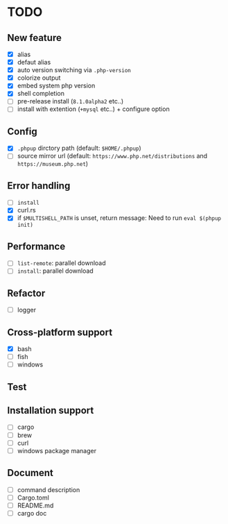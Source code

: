 # TODO

## New feature

- [x] alias
- [x] defaut alias
- [x] auto version switching via `.php-version`
- [x] colorize output
- [x] embed system php version
- [x] shell completion
- [ ] pre-release install (`8.1.0alpha2` etc..)
- [ ] install with extention (`+mysql` etc..) + configure option

## Config

- [x] `.phpup` dirctory path (default: `$HOME/.phpup`)
- [ ] source mirror url (default: `https://www.php.net/distributions` and `https://museum.php.net`)

## Error handling

- [ ] `install`
- [x] curl.rs
- [x] if `$MULTISHELL_PATH` is unset, return message: Need to run `eval $(phpup init)`

## Performance

- [ ] `list-remote`: parallel download
- [ ] `install`: parallel download

## Refactor

- [ ] logger

## Cross-platform support

- [x] bash
- [ ] fish
- [ ] windows

## Test

## Installation support

- [ ] cargo
- [ ] brew
- [ ] curl
- [ ] windows package manager

## Document

- [ ] command description
- [ ] Cargo.toml
- [ ] README.md
- [ ] cargo doc
